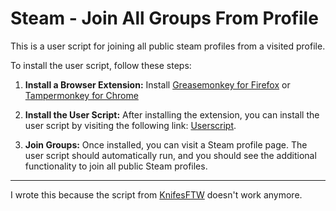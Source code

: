 # Steam - Join All Groups From Profile

This is a user script for joining all public steam profiles from a visited profile.

To install the user script, follow these steps:

1. **Install a Browser Extension:**
   Install [Greasemonkey for Firefox](https://addons.mozilla.org/en-US/firefox/addon/greasemonkey/) or [Tampermonkey for Chrome](https://chrome.google.com/webstore/detail/tampermonkey/dhdgffkkebhmkfjojejmpbldmpobfkfo?hl=en)

2. **Install the User Script:**
   After installing the extension, you can install the user script by visiting the following link: [Userscript](https://github.com/VIEWVIEWVIEW/steam-join-all-groups-from-profile/raw/main/join-groups.user.js).

3. **Join Groups:**
   Once installed, you can visit a Steam profile page. The user script should automatically run, and you should see the additional functionality to join all public Steam profiles.

---
I wrote this because the script from [KnifesFTW](https://github.com/KniferFTW/steam-join-all-profiles-groups) doesn't work anymore.
